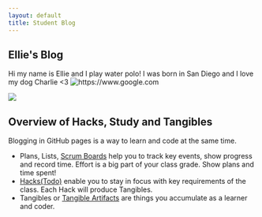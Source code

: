 ```yaml
---
layout: default
title: Student Blog
---
```



## Ellie's Blog 
Hi my name is Ellie and I play water polo! I was born in San Diego and I love my dog Charlie <3
![]({{site.baseurl}}/images/fastpage-collage.png "https://www.google.com")

![](https://i.imgur.com/LiXJcY4.jpg)


## Overview of Hacks, Study and Tangibles
Blogging in GitHub pages is a way to learn and code at the same time. 

- Plans, Lists, [Scrum Boards](https://clickup.com/blog/scrum-board/) help you to track key events, show progress and record time.  Effort is a big part of your class grade.  Show plans and time spent!
- [Hacks(Todo)](https://levelup.gitconnected.com/six-ultimate-daily-hacks-for-every-programmer-60f5f10feae) enable you to stay in focus with key requirements of the class.  Each Hack will produce Tangibles.
- Tangibles or [Tangible Artifacts](https://en.wikipedia.org/wiki/Artifact_(software_development)) are things you accumulate as a learner and coder. 
